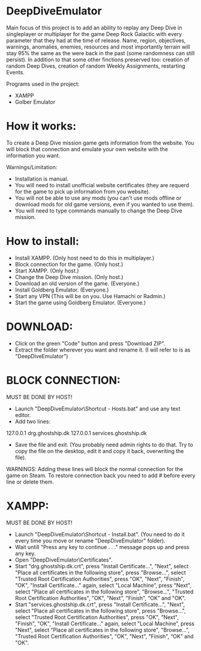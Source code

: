 # DeepDiveEmulator
Main focus of this project is to add an ability to replay any Deep Dive in singleplayer or multiplayer for the game Deep Rock Galactic with every parameter that they had at the time of release. Name, region, objectives, warnings, anomalies, enemies, resources and most importantly terrain will stay 95% the same as the were back in the past (some randomness can still persist). In addition to that some other finctions preserved too: creation of random Deep Dives, creation of random  Weekly Assignments, restarting Events.

Programs used in the project:
- XAMPP
- Golber Emulator

# How it works:
To create a Deep Dive mission game gets information from the website. You will block that connection and emulate your own website with the information you want.

Warnings/Limitation:
- Installation is manual.
- You will need to install unofficial website certificates (they are requerd for the game to pick up information from you website).
- You will not be able to use any mods (you can't use mods offline or download mods for old game versions, even if you wanted to use them).
- You will need to type commands manually to change the Deep Dive mission.

# How to install:
- Install XAMPP. (Only host need to do this in multiplayer.)
- Block connection for the game. (Only host.)
- Start XAMPP. (Only host.)
- Change the Deep Dive mission. (Only host.)
- Download an old version of the game. (Everyone.)
- Install Goldberg Emulator. (Everyone.)
- Start any VPN (This will be on you. Use Hamachi or Radmin.)
- Start the game using Goldberg Emulator. (Everyone.)

# DOWNLOAD:
- Click on the green "Code" button and press "Download ZIP".
- Extract the folder wherever you want and rename it. (I will refer to is as "DeepDiveEmulator")


# BLOCK CONNECTION:

MUST BE DONE BY HOST!

- Launch "DeepDiveEmulator\Shortcut - Hosts.bat" and use any text editor.
- Add two lines:

127.0.0.1 drg.ghostship.dk
127.0.0.1 services.ghostship.dk

- Save the file and exit. (You probably need admin rights to do that. Try to copy the file on the desktop, edit it and copy it back, overwriting the file).

WARNINGS:
Adding these lines will block the normal connection for the game on Steam. To restore connection back you need to add # before every line or delete them.

# XAMPP:

MUST BE DONE BY HOST!

- Launch "DeepDiveEmulator\Shortcut - Install.bat". (You need to do it every time you move or rename "DeepDiveEmulator" folder).
- Wait untill "Press any key to continue . . ." message pops up and press any key.
- Open "DeepDiveEmulator\Certificates".
- Start "drg.ghostship.dk.crt", press "Install Certificate...", "Next", select "Place all certificates in the following store", press "Browse...", select "Trusted Root Certification Authorities", press "OK", "Next", "Finish", "OK", "Install Certificate..." again, select "Local Machine”, press "Next", select "Place all certificates in the following store", "Browse...", "Trusted Root Certification Authorities", "OK", "Next", "Finish", “OK” and "OK".
- Start "services.ghostship.dk.crt", press "Install Certificate...", "Next", select "Place all certificates in the following store", press "Browse...", select "Trusted Root Certification Authorities", press "OK", "Next", "Finish", "OK", "Install Certificate..." again, select "Local Machine”, press "Next", select "Place all certificates in the following store", "Browse...", "Trusted Root Certification Authorities", "OK", "Next", "Finish", “OK” and "OK".
